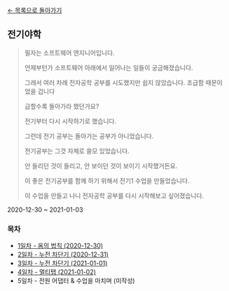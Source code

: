 [← 목록으로 돌아가기](./README.md)

## 전기야학
> 필자는 소프트웨어 엔지니어입니다.
> 
> 언제부턴가 소프트웨어 아래에서 일어나는 일들이 궁금해졌습니다.
> 
> 그래서 여러 차례 전자공학 공부를 시도했지만 쉽지 않았습니다. 조급함 때문이었을 겁니다
> 
> 급할수록 돌아가라 했던가요?
> 
> 전기부터 다시 시작하기로 했습니다.
> 
> 그런데 전기 공부는 돌아가는 공부가 아니었습니다.
> 
> 전기공부는 그것 자체로 쓸모 있었습니다.
> 
> 안 들리던 것이 들리고, 안 보이던 것이 보이기 시작했거든요.
> 
> 이 좋은 전기공부를 함께 하기 위해서 전기1 수업을 만들었습니다.
> 
> 이 수업을 만들고 나니 전자공학 공부를 다시 시작해보고 싶어졌습니다.

2020-12-30 ~ 2021-01-03

### 목차
- [1일차 - 옴의 법칙 (2020-12-30)](./Day1.md)
- [2일차 - 누전 차단기 (2020-12-31)](./Day2.md)
- [3일차 - 누전 차단기 (2021-01-01)](./Day3.md)
- [4일차 - 멀티탭 (2021-01-02)](./Day4.md)
- 5일차 - 전원 어댑터 & 수업을 마치며 (미작성)